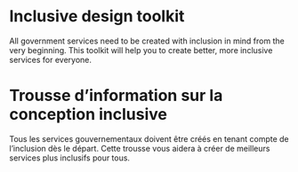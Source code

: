 # Inclusive design toolkit
All government services need to be created with inclusion in mind from the very beginning. This toolkit will help you to create better, more inclusive services for everyone.

# Trousse d’information sur la conception inclusive
Tous les services gouvernementaux doivent être créés en tenant compte de l’inclusion dès le départ. Cette trousse vous aidera à créer de meilleurs services plus inclusifs pour tous.
